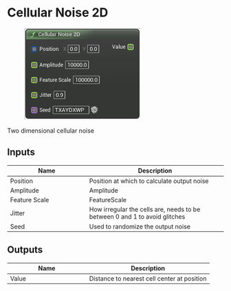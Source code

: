 # Cellular Noise 2D

<div align="left" data-full-width="false"><figure><img src="../../../.gitbook/assets/cellular_noise_2d.png" alt=""><figcaption></figcaption></figure></div>

Two dimensional cellular noise

## Inputs

<table><thead><tr><th width="170">Name</th><th>Description</th></tr></thead><tbody><tr><td>Position</td><td>Position at which to calculate output noise</td></tr><tr><td>Amplitude</td><td>Amplitude</td></tr><tr><td>Feature Scale</td><td>FeatureScale</td></tr><tr><td>Jitter</td><td>How irregular the cells are, needs to be between 0 and 1 to avoid glitches</td></tr><tr><td>Seed</td><td>Used to randomize the output noise</td></tr></tbody></table>

## Outputs

<table><thead><tr><th width="170">Name</th><th>Description</th></tr></thead><tbody><tr><td>Value</td><td>Distance to nearest cell center at position</td></tr></tbody></table>
